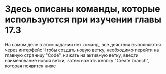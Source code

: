 # Здесь описаны команды, которые используются при изучении главы 17.3
На самом деле в этом задании нет команд, все действия выполняются через интерфейс
Чтобы создать новую ветку, необходимо перейти на главную страницу "Code", нажать на активную ветку, ввести наименование новой ветки, затем нажать кнопку "Create branch", которая появится ниже

